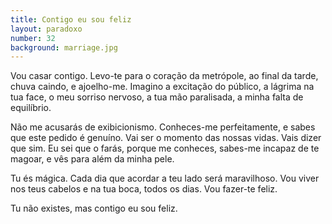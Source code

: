 ```yaml
---
title: Contigo eu sou feliz
layout: paradoxo
number: 32
background: marriage.jpg
---
```


Vou casar contigo. Levo-te para o coração da metrópole, ao final da tarde, chuva caindo, e ajoelho-me. Imagino a excitação do público, a lágrima na tua face, o meu sorriso nervoso, a tua mão paralisada, a minha falta de equilíbrio.

Não me acusarás de exibicionismo. Conheces-me perfeitamente, e sabes que este pedido é genuíno. Vai ser o momento das nossas vidas. Vais dizer que sim. Eu sei que o farás, porque me conheces, sabes-me incapaz de te magoar, e vês para além da minha pele.

Tu és mágica. Cada dia que acordar a teu lado será maravilhoso. Vou viver nos teus cabelos e na tua boca, todos os dias. Vou fazer-te feliz.

Tu não existes, mas contigo eu sou feliz.
